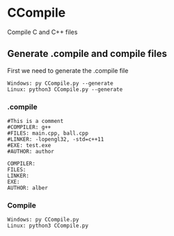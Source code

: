 # CCompile
Compile C and C++ files

## Generate .compile and compile files
First we need to generate the .compile file
```
Windows: py CCompile.py --generate
Linux: python3 CCompile.py --generate
```
### .compile
```
#This is a comment
#COMPILER: g++
#FILES: main.cpp, ball.cpp
#LINKER: -lopengl32, -std=c++11
#EXE: test.exe
#AUTHOR: author

COMPILER: 
FILES: 
LINKER: 
EXE: 
AUTHOR: alber
```
### Compile
```
Windows: py CCompile.py
Linux: python3 CCompile.py
```
